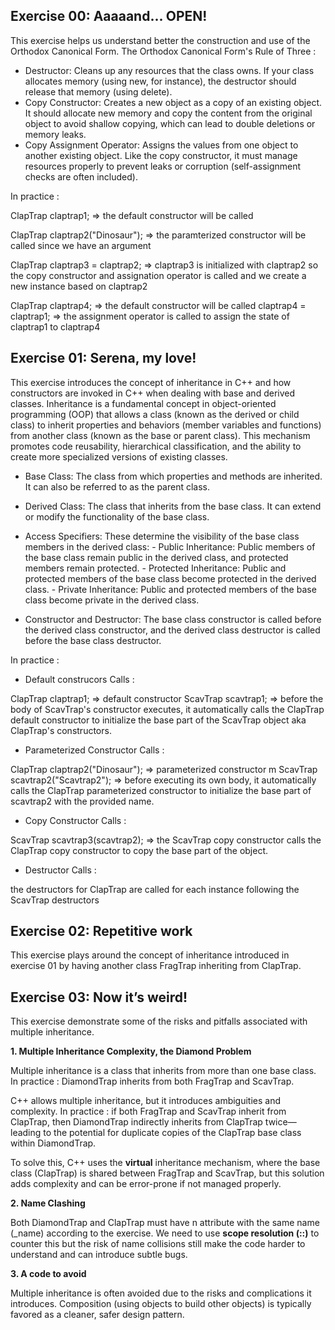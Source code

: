 ## Exercise 00: Aaaaand... OPEN!

This exercise helps us understand better the construction and use of the Orthodox Canonical Form. 
The Orthodox Canonical Form's Rule of Three :
- Destructor: Cleans up any resources that the class owns. If your class allocates memory (using new, for instance), the destructor should release that memory (using delete).
- Copy Constructor: Creates a new object as a copy of an existing object. It should allocate new memory and copy the content from the original object to avoid shallow copying, which can lead to double deletions or memory leaks.
- Copy Assignment Operator: Assigns the values from one object to another existing object. Like the copy constructor, it must manage resources properly to prevent leaks or corruption (self-assignment checks are often included).

In practice : 

ClapTrap claptrap1; => the default constructor will be called

ClapTrap claptrap2("Dinosaur"); => the paramterized constructor will be called since we have an argument

ClapTrap claptrap3 = claptrap2; => claptrap3 is initialized with claptrap2 so the copy constructor and assignation operator is called and we create a new instance based on claptrap2

ClapTrap claptrap4; => the default constructor will be called
claptrap4 = claptrap1; => the assignment operator is called to assign the state of claptrap1 to claptrap4

## Exercise 01: Serena, my love!

This exercise introduces the concept of inheritance in C++ and how constructors are invoked in C++ when dealing with base and derived classes. Inheritance is a fundamental concept in object-oriented programming (OOP) that allows a class (known as the derived or child class) to inherit properties and behaviors (member variables and functions) from another class (known as the base or parent class). This mechanism promotes code reusability, hierarchical classification, and the ability to create more specialized versions of existing classes.

- Base Class: The class from which properties and methods are inherited. It can also be referred to as the parent class.

- Derived Class: The class that inherits from the base class. It can extend or modify the functionality of the base class.

- Access Specifiers: These determine the visibility of the base class members in the derived class:
        - Public Inheritance: Public members of the base class remain public in the derived class, and protected members remain protected.
        - Protected Inheritance: Public and protected members of the base class become protected in the derived class.
        - Private Inheritance: Public and protected members of the base class become private in the derived class.

- Constructor and Destructor: The base class constructor is called before the derived class constructor, and the derived class destructor is called before the base class destructor.

In practice : 

- Default construcors Calls : 

ClapTrap claptrap1; => default constructor
ScavTrap scavtrap1; => before the body of ScavTrap's constructor executes, it automatically calls the ClapTrap default constructor to initialize the base part of the ScavTrap object aka ClapTrap's constructors.

- Parameterized Constructor Calls :

ClapTrap claptrap2("Dinosaur"); => parameterized constructor m
ScavTrap scavtrap2("Scavtrap2"); => before executing its own body, it automatically calls the ClapTrap parameterized constructor to initialize the base part of scavtrap2 with the provided name.

- Copy Constructor Calls :

ScavTrap scavtrap3(scavtrap2); => the ScavTrap copy constructor calls the ClapTrap copy constructor to copy the base part of the object.

- Destructor Calls :

the destructors for ClapTrap are called for each instance following the ScavTrap destructors

## Exercise 02: Repetitive work

This exercise plays around the concept of inheritance introduced in exercise 01 by having another class FragTrap inheriting from ClapTrap.

## Exercise 03: Now it’s weird!

This exercise demonstrate some of the risks and pitfalls associated with multiple inheritance. 

**1. Multiple Inheritance Complexity, the Diamond Problem**


Multiple inheritance is a class that inherits from more than one base class. 
In practice : DiamondTrap inherits from both FragTrap and ScavTrap.

C++ allows multiple inheritance, but it introduces ambiguities and complexity. 
In practice : if both FragTrap and ScavTrap inherit from ClapTrap, then DiamondTrap indirectly inherits from ClapTrap twice—leading to the potential for duplicate copies of the ClapTrap base class within DiamondTrap.

To solve this, C++ uses the **virtual** inheritance mechanism, where the base class (ClapTrap) is shared between FragTrap and ScavTrap, but this solution adds complexity and can be error-prone if not managed properly.

**2. Name Clashing**

Both DiamondTrap and ClapTrap must have n attribute with the same name (_name) according to the exercise. 
We need to use **scope resolution (::)** to counter this but the risk of name collisions still make the code harder to understand and can introduce subtle bugs.

**3. A code to avoid**

Multiple inheritance is often avoided due to the risks and complications it introduces. Composition (using objects to build other objects) is typically favored as a cleaner, safer design pattern.











